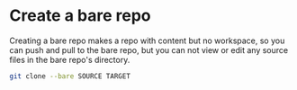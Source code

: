# Create a bare repo

Creating a bare repo makes a repo with content but no workspace, so you can push and pull to the bare repo, but you can not view or edit any source files in the bare repo's directory.

```sh
git clone --bare SOURCE TARGET
```

